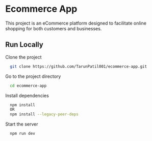 # Ecommerce App

This project is an eCommerce platform designed to facilitate online shopping for both customers and businesses.


## Run Locally

Clone the project

```bash
  git clone https://github.com/TarunPatil001/ecommerce-app.git
```

Go to the project directory

```bash
  cd ecommerce-app
```

Install dependencies

```bash
  npm install
  OR
  npm install --legacy-peer-deps
```

Start the server

```bash
  npm run dev
```

